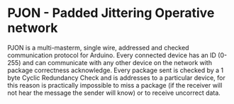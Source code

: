 PJON - Padded Jittering Operative network
====

PJON is a multi-masterm, single wire, addressed and checked communication protocol for Arduino.
Every connected device has an ID (0-255) and can communicate with any other device on the network with package correctness acknowledge. Every package sent is checked by a 1 byte Cyclic Redundancy Check and is addresses to a particular device, for this reason is practically impossible to miss a package (if the receiver will not hear the message the sender will know) or to receive uncorrect data.




